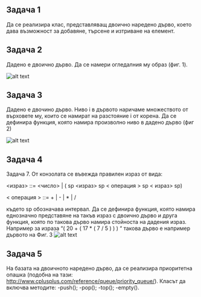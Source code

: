 ## Задача 1


Да се реализира клас, представляващ двоично наредено дърво, което дава възможност за добавяне,
търсене и изтриване на елемент.
## Задача 2
Дадено е двоично дърво. Да се намери огледалния му образ (фиг. 1).

![alt text][fig1]

[fig1]: https://learn.fmi.uni-sofia.bg/pluginfile.php/3987/mod_page/content/1/rev.JPG

## Задача 3
Дадено е двочино дърво. Ниво i в дървото наричаме множеството от върховете му, които се намират на разстояние i от корена. Да се дефинира функция, която намира произволно ниво в дадено дърво (фиг 2)

![alt text][fig2]

[fig2]: https://learn.fmi.uni-sofia.bg/pluginfile.php/3987/mod_page/content/1/level.JPG

## Задача 4
Задача 7. От конзолата се въвежда правилен израз от вида:

<израз> ::= <число> | ( sp <израз> sp < операция > sp < израз> sp)

< операция > ::= + | - | * | /

където sp обозначава интервал. Да се дефинира функция, която намира еднозначно представяне на такъв израз с двоично дърво и друга функция, която по такова дърво намира стойноста на дадения израз. Например за израза “( 20 + ( 17 * ( 7 / 5 ) ) ) “ такова дърво е например дървото на Фиг. 3
![alt text][fig3]

[fig3]: https://learn.fmi.uni-sofia.bg/pluginfile.php/3987/mod_page/content/1/expr.JPG
## Задача 5
На базата на двоичното наредено дърво, да се реализира приоритетна опашка
(подобна на тази: http://www.cplusplus.com/reference/queue/priority_queue/).
Класът да включва методите:
  -push();
  -pop();
  -top();
-empty().
